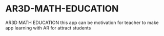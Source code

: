# AR3D-MATH-EDUCATION
AR3D MATH EDUCATION
this app can be motivation for teacher to make app learning with AR for attract students
